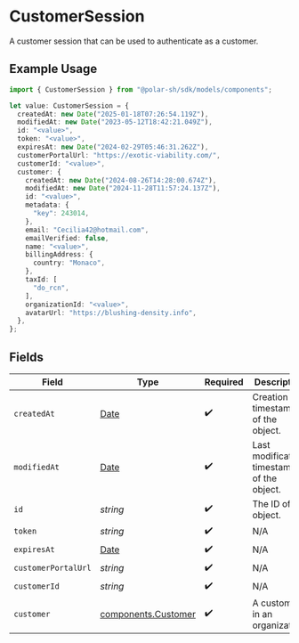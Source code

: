 # CustomerSession

A customer session that can be used to authenticate as a customer.

## Example Usage

```typescript
import { CustomerSession } from "@polar-sh/sdk/models/components";

let value: CustomerSession = {
  createdAt: new Date("2025-01-18T07:26:54.119Z"),
  modifiedAt: new Date("2023-05-12T18:42:21.049Z"),
  id: "<value>",
  token: "<value>",
  expiresAt: new Date("2024-02-29T05:46:31.262Z"),
  customerPortalUrl: "https://exotic-viability.com/",
  customerId: "<value>",
  customer: {
    createdAt: new Date("2024-08-26T14:28:00.674Z"),
    modifiedAt: new Date("2024-11-28T11:57:24.137Z"),
    id: "<value>",
    metadata: {
      "key": 243014,
    },
    email: "Cecilia42@hotmail.com",
    emailVerified: false,
    name: "<value>",
    billingAddress: {
      country: "Monaco",
    },
    taxId: [
      "do_rcn",
    ],
    organizationId: "<value>",
    avatarUrl: "https://blushing-density.info",
  },
};
```

## Fields

| Field                                                                                         | Type                                                                                          | Required                                                                                      | Description                                                                                   |
| --------------------------------------------------------------------------------------------- | --------------------------------------------------------------------------------------------- | --------------------------------------------------------------------------------------------- | --------------------------------------------------------------------------------------------- |
| `createdAt`                                                                                   | [Date](https://developer.mozilla.org/en-US/docs/Web/JavaScript/Reference/Global_Objects/Date) | :heavy_check_mark:                                                                            | Creation timestamp of the object.                                                             |
| `modifiedAt`                                                                                  | [Date](https://developer.mozilla.org/en-US/docs/Web/JavaScript/Reference/Global_Objects/Date) | :heavy_check_mark:                                                                            | Last modification timestamp of the object.                                                    |
| `id`                                                                                          | *string*                                                                                      | :heavy_check_mark:                                                                            | The ID of the object.                                                                         |
| `token`                                                                                       | *string*                                                                                      | :heavy_check_mark:                                                                            | N/A                                                                                           |
| `expiresAt`                                                                                   | [Date](https://developer.mozilla.org/en-US/docs/Web/JavaScript/Reference/Global_Objects/Date) | :heavy_check_mark:                                                                            | N/A                                                                                           |
| `customerPortalUrl`                                                                           | *string*                                                                                      | :heavy_check_mark:                                                                            | N/A                                                                                           |
| `customerId`                                                                                  | *string*                                                                                      | :heavy_check_mark:                                                                            | N/A                                                                                           |
| `customer`                                                                                    | [components.Customer](../../models/components/customer.md)                                    | :heavy_check_mark:                                                                            | A customer in an organization.                                                                |